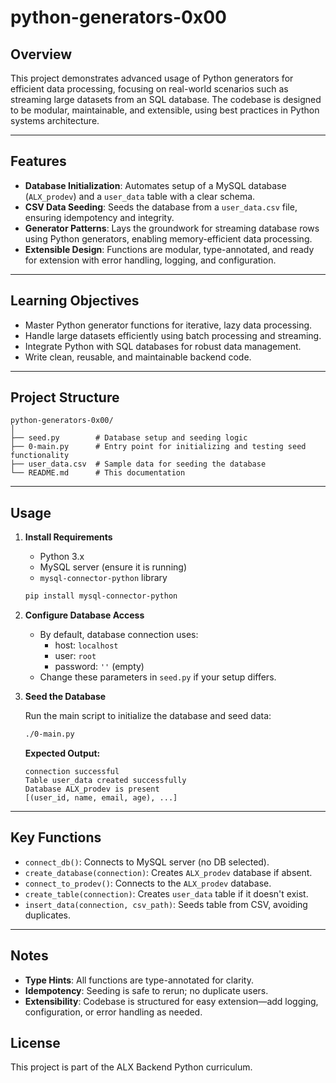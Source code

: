 # python-generators-0x00


## Overview

This project demonstrates advanced usage of Python generators for efficient data processing, focusing on real-world scenarios such as streaming large datasets from an SQL database. The codebase is designed to be modular, maintainable, and extensible, using best practices in Python systems architecture.

---

## Features

- **Database Initialization**: Automates setup of a MySQL database (`ALX_prodev`) and a `user_data` table with a clear schema.
- **CSV Data Seeding**: Seeds the database from a `user_data.csv` file, ensuring idempotency and integrity.
- **Generator Patterns**: Lays the groundwork for streaming database rows using Python generators, enabling memory-efficient data processing.
- **Extensible Design**: Functions are modular, type-annotated, and ready for extension with error handling, logging, and configuration.

---

## Learning Objectives

- Master Python generator functions for iterative, lazy data processing.
- Handle large datasets efficiently using batch processing and streaming.
- Integrate Python with SQL databases for robust data management.
- Write clean, reusable, and maintainable backend code.

---

## Project Structure

```
python-generators-0x00/
│
├── seed.py        # Database setup and seeding logic
├── 0-main.py      # Entry point for initializing and testing seed functionality
├── user_data.csv  # Sample data for seeding the database
└── README.md      # This documentation
```

---

## Usage

1. **Install Requirements**

   - Python 3.x
   - MySQL server (ensure it is running)
   - `mysql-connector-python` library

   ```bash
   pip install mysql-connector-python
   ```

2. **Configure Database Access**

   - By default, database connection uses:
     - host: `localhost`
     - user: `root`
     - password: `''` (empty)
   - Change these parameters in `seed.py` if your setup differs.

3. **Seed the Database**

   Run the main script to initialize the database and seed data:

   ```bash
   ./0-main.py
   ```

   **Expected Output:**
   ```
   connection successful
   Table user_data created successfully
   Database ALX_prodev is present 
   [(user_id, name, email, age), ...]
   ```

---

## Key Functions

- `connect_db()`: Connects to MySQL server (no DB selected).
- `create_database(connection)`: Creates `ALX_prodev` database if absent.
- `connect_to_prodev()`: Connects to the `ALX_prodev` database.
- `create_table(connection)`: Creates `user_data` table if it doesn't exist.
- `insert_data(connection, csv_path)`: Seeds table from CSV, avoiding duplicates.

---

##  Notes

- **Type Hints**: All functions are type-annotated for clarity.
- **Idempotency**: Seeding is safe to rerun; no duplicate users.
- **Extensibility**: Codebase is structured for easy extension—add logging, configuration, or error handling as needed.

## License

This project is part of the ALX Backend Python curriculum.
